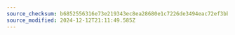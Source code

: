 ```yaml
---
source_checksum: b6852556316e73e219343ec8ea28680e1c7226de3494eac72ef3bb11771bb204
source_modified: 2024-12-12T21:11:49.585Z
---
```


